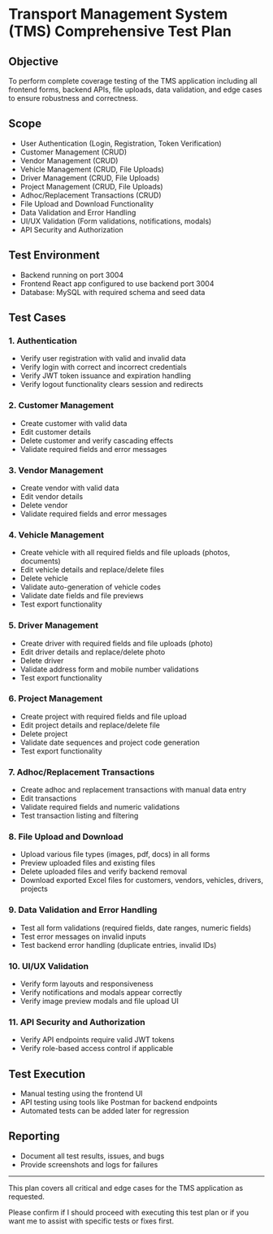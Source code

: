 # Transport Management System (TMS) Comprehensive Test Plan

## Objective
To perform complete coverage testing of the TMS application including all frontend forms, backend APIs, file uploads, data validation, and edge cases to ensure robustness and correctness.

## Scope
- User Authentication (Login, Registration, Token Verification)
- Customer Management (CRUD)
- Vendor Management (CRUD)
- Vehicle Management (CRUD, File Uploads)
- Driver Management (CRUD, File Uploads)
- Project Management (CRUD, File Uploads)
- Adhoc/Replacement Transactions (CRUD)
- File Upload and Download Functionality
- Data Validation and Error Handling
- UI/UX Validation (Form validations, notifications, modals)
- API Security and Authorization

## Test Environment
- Backend running on port 3004
- Frontend React app configured to use backend port 3004
- Database: MySQL with required schema and seed data

## Test Cases

### 1. Authentication
- Verify user registration with valid and invalid data
- Verify login with correct and incorrect credentials
- Verify JWT token issuance and expiration handling
- Verify logout functionality clears session and redirects

### 2. Customer Management
- Create customer with valid data
- Edit customer details
- Delete customer and verify cascading effects
- Validate required fields and error messages

### 3. Vendor Management
- Create vendor with valid data
- Edit vendor details
- Delete vendor
- Validate required fields and error messages

### 4. Vehicle Management
- Create vehicle with all required fields and file uploads (photos, documents)
- Edit vehicle details and replace/delete files
- Delete vehicle
- Validate auto-generation of vehicle codes
- Validate date fields and file previews
- Test export functionality

### 5. Driver Management
- Create driver with required fields and file uploads (photo)
- Edit driver details and replace/delete photo
- Delete driver
- Validate address form and mobile number validations
- Test export functionality

### 6. Project Management
- Create project with required fields and file upload
- Edit project details and replace/delete file
- Delete project
- Validate date sequences and project code generation
- Test export functionality

### 7. Adhoc/Replacement Transactions
- Create adhoc and replacement transactions with manual data entry
- Edit transactions
- Validate required fields and numeric validations
- Test transaction listing and filtering

### 8. File Upload and Download
- Upload various file types (images, pdf, docs) in all forms
- Preview uploaded files and existing files
- Delete uploaded files and verify backend removal
- Download exported Excel files for customers, vendors, vehicles, drivers, projects

### 9. Data Validation and Error Handling
- Test all form validations (required fields, date ranges, numeric fields)
- Test error messages on invalid inputs
- Test backend error handling (duplicate entries, invalid IDs)

### 10. UI/UX Validation
- Verify form layouts and responsiveness
- Verify notifications and modals appear correctly
- Verify image preview modals and file upload UI

### 11. API Security and Authorization
- Verify API endpoints require valid JWT tokens
- Verify role-based access control if applicable

## Test Execution
- Manual testing using the frontend UI
- API testing using tools like Postman for backend endpoints
- Automated tests can be added later for regression

## Reporting
- Document all test results, issues, and bugs
- Provide screenshots and logs for failures

---

This plan covers all critical and edge cases for the TMS application as requested.

Please confirm if I should proceed with executing this test plan or if you want me to assist with specific tests or fixes first.
